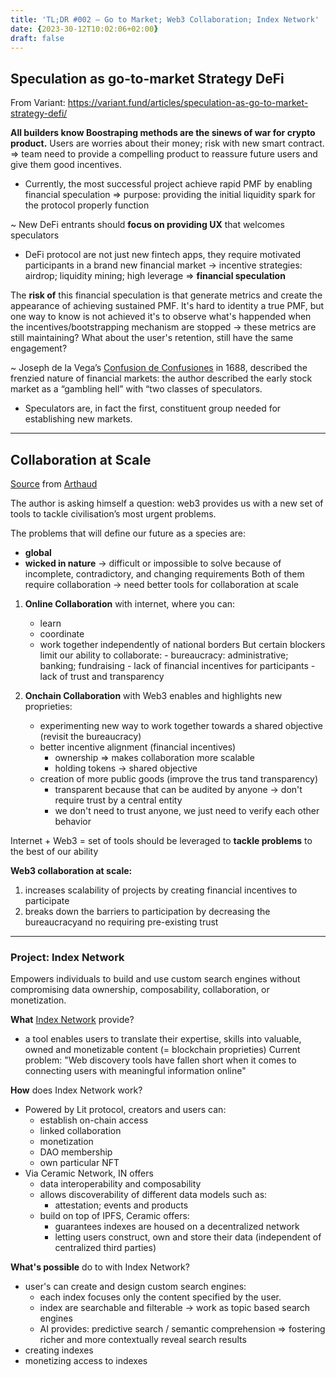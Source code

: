 ```yaml
---
title: 'TL;DR #002 – Go to Market; Web3 Collaboration; Index Network'
date: {2023-30-12T10:02:06+02:00}
draft: false
---
```


## Speculation as go-to-market Strategy DeFi

From Variant: https://variant.fund/articles/speculation-as-go-to-market-strategy-defi/ 

**All builders know Boostraping methods are the sinews of war for crypto product.**
Users are worries about their money; risk with new smart contract.
=> team need to provide a compelling product to reassure future users and give them good incentives.
- Currently, the most successful project achieve rapid PMF by enabling financial speculation
	=> purpose: providing the initial liquidity spark for the protocol properly function

~ New DeFi entrants should **focus on providing UX** that welcomes speculators

- DeFi protocol are not just new fintech apps, they require motivated participants in a brand new financial market → incentive strategies: airdrop; liquidity mining; high leverage => **financial speculation**

The **risk of** this financial speculation is that generate metrics and create the appearance of achieving sustained PMF. It's hard to identity a true PMF, but one way to know is not achieved it's to observe what's happended when the incentives/bootstrapping mechanism are stopped → these metrics are still maintaining? What about the user's retention, still have the same engagement?

~ Joseph de la Vega’s [Confusion de Confusiones](https://gwern.net/doc/economics/1688-delavega-confusionofconfusions.pdf) in 1688, described the frenzied nature of financial markets: the author described the early stock market as a “gambling hell” with “two classes of speculators.

- Speculators are, in fact the first, constituent group needed for establishing new markets.

--- 

## Collaboration at Scale

[Source](https://inc.mirror.xyz/S6BngEcDHbrzY3bb8w8YOaFPlr8tLarGhigRXY12sA8) from [Arthaud](https://twitter.com/arthaud_)

The author is asking himself a question: web3 provides us with a new set of tools to tackle civilisation’s most urgent problems.

The problems that will define our future as a species are:
- **global** 
- **wicked in nature** → difficult or impossible to solve because of incomplete, contradictory, and changing requirements
Both of them require collaboration → need better tools for collaboration at scale

1. **Online Collaboration** with internet, where you can:
	- learn
	- coordinate
	- work together independently of national borders
			But certain blockers limit our ability to collaborate:
			- bureaucracy: administrative; banking; fundraising
			- lack of financial incentives for participants
			- lack of trust and transparency
			
			
			
2. **Onchain Collaboration** with Web3 enables and highlights new proprieties:
	- experimenting new way to work together towards a shared objective (revisit the bureaucracy)
	- better incentive alignment (financial incentives)
		- ownership => makes collaboration more scalable
		- holding tokens → shared objective
	- creation of more public goods (improve the trus tand transparency)
		- transparent because that can be audited by anyone → don't require trust by a central entity
		- we don't need to trust anyone, we just need to verify each other behavior

Internet + Web3 = set of tools should be leveraged to **tackle problems** to the best of our ability

**Web3 collaboration at scale:**

1. increases scalability of projects by creating financial incentives to participate
2. breaks down the barriers to participation by decreasing the bureaucracyand no requiring pre-existing trust

---

### Project: Index Network 

Empowers individuals to build and use custom search engines without compromising data ownership, composability, collaboration, or monetization.

**What** [Index Network](https://index.network/) provide?
- a tool enables users to translate their expertise, skills into valuable, owned and monetizable content (= blockchain proprieties)
Current problem: "Web discovery tools have fallen short when it comes to connecting users with meaningful information online"

**How** does Index Network work?

- Powered by Lit protocol, creators and users can:
	- establish on-chain access
	- linked collaboration
	- monetization
	- DAO membership
	- own particular NFT
- Via Ceramic Network, IN offers
	- data interoperability and composability
	- allows discoverability of different data models such as:
		- attestation; events and products
	- build on top of IPFS, Ceramic offers:
		- guarantees indexes are housed on a decentralized network
		- letting users construct, own and store their data (independent of centralized third parties)

**What's possible** do to with Index Network?

- user's can create and design custom search engines:
	- each index focuses only the content specified by the user.
	- index are searchable and filterable → work as topic based search engines
	- AI provides: predictive search / semantic comprehension => fostering richer and more contextually reveal search results
- creating indexes
- monetizing access to indexes
